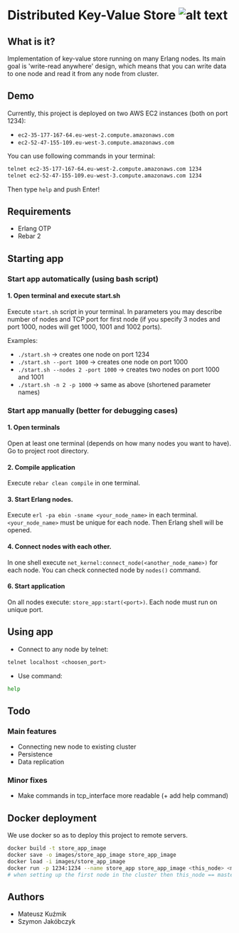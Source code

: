 # Distributed Key-Value Store ![alt text](https://travis-ci.org/mkuzmik/distributed-key-value-store.svg?branch=master)

## What is it?
Implementation of key-value store running on many Erlang nodes. Its main goal is 'write-read anywhere' design, which means that you can write data to one node and read it from any node from cluster.

## Demo

Currently, this project is deployed on two AWS EC2 instances (both on port 1234):
- `ec2-35-177-167-64.eu-west-2.compute.amazonaws.com`
- `ec2-52-47-155-109.eu-west-3.compute.amazonaws.com`

You can use following commands in your terminal:
```bash
telnet ec2-35-177-167-64.eu-west-2.compute.amazonaws.com 1234
telnet ec2-52-47-155-109.eu-west-3.compute.amazonaws.com 1234
```

Then type `help` and push Enter!

## Requirements
- Erlang OTP
- Rebar 2

## Starting app

### Start app automatically (using bash script)

#### 1. Open terminal and execute start.sh

Execute `start.sh` script in your terminal. In parameters you may describe number of nodes and  TCP port for first node
(if you specify 3 nodes and port 1000, nodes will get 1000, 1001 and 1002 ports).

Examples:

- `./start.sh`  -> creates one node on port 1234
- `./start.sh --port 1000`  -> creates one node on port 1000
- `./start.sh --nodes 2 -port 1000`  -> creates two nodes on port 1000 and 1001
- `./start.sh -n 2 -p 1000`  -> same as above (shortened parameter names)

### Start app manually (better for debugging cases)

#### 1. Open terminals
Open at least one terminal (depends on how many nodes you want to have). Go to project root directory.

#### 2. Compile application
Execute `rebar clean compile` in one terminal.

#### 3. Start Erlang nodes.
Execute `erl -pa ebin -sname <your_node_name>` in each terminal. `<your_node_name>` must be unique for each node. Then Erlang shell will be opened.

#### 4. Connect nodes with each other.
In one shell execute `net_kernel:connect_node(<another_node_name>)` for each node. You can check connected node by `nodes()` command.

#### 6. Start application
On all nodes execute: `store_app:start(<port>)`. Each node must run on unique port.

## Using app

- Connect to any node by telnet: 
```bash
telnet localhost <choosen_port>
```
- Use command:
```bash
help
```

## Todo

### Main features
- Connecting new node to existing cluster
- Persistence
- Data replication

### Minor fixes
- Make commands in tcp_interface more readable (+ add help command)

## Docker deployment
We use docker so as to deploy this project to remote servers.

```bash
docker build -t store_app_image
docker save -o images/store_app_image store_app_image
docker load -i images/store_app_image
docker run -p 1234:1234 --name store_app store_app_image <this_node> <master_node> 
# when setting up the first node in the cluster then this_node == master_node
```

## Authors
- Mateusz Kuźmik
- Szymon Jakóbczyk